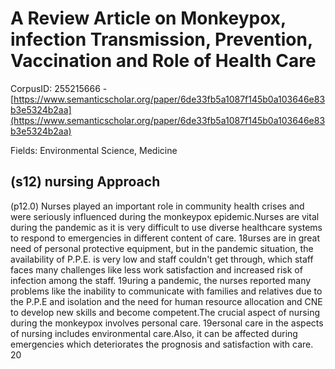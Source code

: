 # A Review Article on Monkeypox, infection Transmission, Prevention, Vaccination and Role of Health Care

CorpusID: 255215666 - [https://www.semanticscholar.org/paper/6de33fb5a1087f145b0a103646e83b3e5324b2aa](https://www.semanticscholar.org/paper/6de33fb5a1087f145b0a103646e83b3e5324b2aa)

Fields: Environmental Science, Medicine

## (s12) nursing Approach
(p12.0) Nurses played an important role in community health crises and were seriously influenced during the monkeypox epidemic.Nurses are vital during the pandemic as it is very difficult to use diverse healthcare systems to respond to emergencies in different content of care. 18urses are in great need of personal protective equipment, but in the pandemic situation, the availability of P.P.E. is very low and staff couldn't get through, which staff faces many challenges like less work satisfaction and increased risk of infection among the staff. 19uring a pandemic, the nurses reported many problems like the inability to communicate with families and relatives due to the P.P.E and isolation and the need for human resource allocation and CNE to develop new skills and become competent.The crucial aspect of nursing during the monkeypox involves personal care. 19ersonal care in the aspects of nursing includes environmental care.Also, it can be affected during emergencies which deteriorates the prognosis and satisfaction with care. 20
